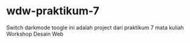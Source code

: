 # wdw-praktikum-7
Switch darkmode toogle
ini adalah project dari praktikum 7 mata kuliah Workshop Desain Web
